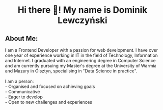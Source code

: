 <h1 align="center">Hi there 👋! My name is Dominik Lewczyński</h1>

## About Me:
I am a Frontend Developer with a passion for web development. I have over one year of experience working in IT in the field of Technology, Information and Internet. I graduated with an engineering degree in Computer Science and am currently pursuing my Master's degree at the University of Warmia and Mazury in Olsztyn, specialising in "Data Science in practice".<br><br>I am a person:<br>- Organised and focused on achieving goals<br>- Communicative<br>- Eager to develop<br>- Open to new challenges and experiences
